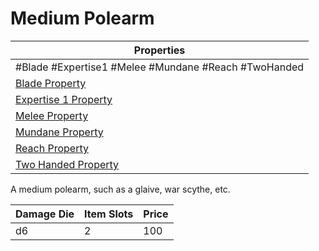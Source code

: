 # Medium Polearm

| Properties                                                          |
| ------------------------------------------------------------------- |
| #Blade #Expertise1 #Melee #Mundane #Reach #TwoHanded                |
| [Blade Property](../Weapon%20Properties/Blade%20Property.md)             |
| [Expertise 1 Property](../Weapon%20Properties/Expertise%20X%20Property.md) |
| [Melee Property](../Weapon%20Properties/Melee%20Property.md)             |
| [Mundane Property](../../../Material%20Properties/Mundane%20Property.md) |
| [Reach Property](../Weapon%20Properties/Reach%20Property.md)             |
| [Two Handed Property](../Weapon%20Properties/Two%20Handed%20Property.md)   |
A medium polearm, such as a glaive, war scythe, etc.

| Damage Die | Item Slots | Price |
| ---------- | ---------- | ----- |
| d6         | 2          | 100   |
